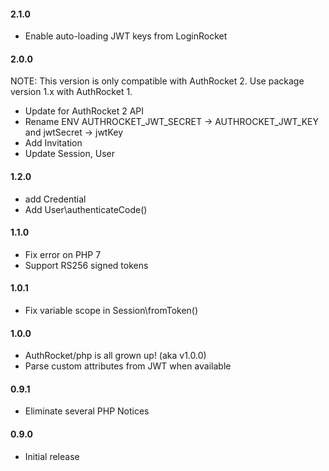 #### 2.1.0

- Enable auto-loading JWT keys from LoginRocket

#### 2.0.0

NOTE: This version is only compatible with AuthRocket 2. Use package version 1.x with AuthRocket 1.

- Update for AuthRocket 2 API
- Rename ENV AUTHROCKET_JWT_SECRET -> AUTHROCKET_JWT_KEY and jwtSecret -> jwtKey
- Add Invitation
- Update Session, User

#### 1.2.0

- add Credential
- Add User\authenticateCode()

#### 1.1.0

- Fix error on PHP 7
- Support RS256 signed tokens

#### 1.0.1

- Fix variable scope in Session\fromToken()

#### 1.0.0

- AuthRocket/php is all grown up! (aka v1.0.0)
- Parse custom attributes from JWT when available

#### 0.9.1

- Eliminate several PHP Notices

#### 0.9.0

- Initial release
